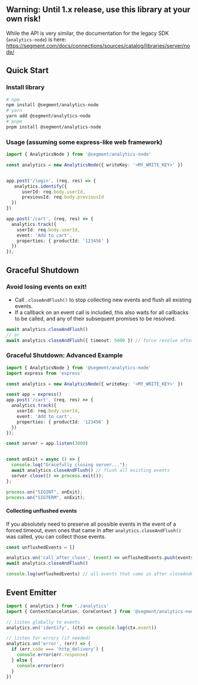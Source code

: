 
## Warning: Until 1.x release, use this library at your own risk!
While the API is very similar, the documentation for the legacy SDK (`analytics-node`) is here: https://segment.com/docs/connections/sources/catalog/libraries/server/node/


## Quick Start
### Install library
```bash
# npm
npm install @segment/analytics-node
# yarn
yarn add @segment/analytics-node
# pnpm
pnpm install @segment/analytics-node
```

### Usage (assuming some express-like web framework)
```ts
import { AnalyticsNode } from '@segment/analytics-node'

const analytics = new AnalyticsNode({ writeKey: '<MY_WRITE_KEY>' })


app.post('/login', (req, res) => {
   analytics.identify({
      userId: req.body.userId,
      previousId: req.body.previousId
  })
})

app.post('/cart', (req, res) => {
  analytics.track({
    userId: req.body.userId,
    event: 'Add to cart',
    properties: { productId: '123456' }
  })
});
```

## Graceful Shutdown
### Avoid losing events on exit!
 * Call `.closeAndFlush()` to stop collecting new events and flush all existing events.
  * If a callback on an event call is included, this also waits for all callbacks to be called, and any of their subsequent promises to be resolved.
```ts
await analytics.closeAndFlush()
// or
await analytics.closeAndFlush({ timeout: 5000 }) // force resolve after 5000ms
```
### Graceful Shutdown: Advanced Example
```ts
import { AnalyticsNode } from '@segment/analytics-node'
import express from 'express'

const analytics = new AnalyticsNode({ writeKey: '<MY_WRITE_KEY>' })

const app = express()
app.post('/cart', (req, res) => {
  analytics.track({
    userId: req.body.userId,
    event: 'Add to cart',
    properties: { productId: '123456' }
  })
});

const server = app.listen(3000)


const onExit = async () => {
  console.log("Gracefully closing server...");
  await analytics.closeAndFlush() // flush all existing events
  server.close(() => process.exit());
};

process.on("SIGINT", onExit);
process.on("SIGTERM", onExit);
```

#### Collecting unflushed events
If you absolutely need to preserve all possible events in the event of a forced timeout, even ones that came in after  `analytics.closeAndFlush()` was called, you can collect those events.
```ts
const unflushedEvents = []

analytics.on('call_after_close', (event) => unflushedEvents.push(events))
await analytics.closeAndFlush()

console.log(unflushedEvents) // all events that came in after closeAndFlush was called

```


## Event Emitter
```ts
import { analytics } from './analytics'
import { ContextCancelation, CoreContext } from '@segment/analytics-node'

// listen globally to events
analytics.on('identify', (ctx) => console.log(ctx.event))

// listen for errors (if needed)
analytics.on('error', (err) => {
  if (err.code === 'http_delivery') {
    console.error(err.response)
  } else {
    console.error(err)
  }
})
```


